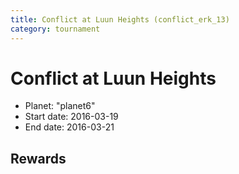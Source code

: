 ```yaml
---
title: Conflict at Luun Heights (conflict_erk_13)
category: tournament
---
```

# Conflict at Luun Heights

  * Planet: "planet6"
  * Start date: 2016-03-19
  * End date: 2016-03-21

## Rewards

